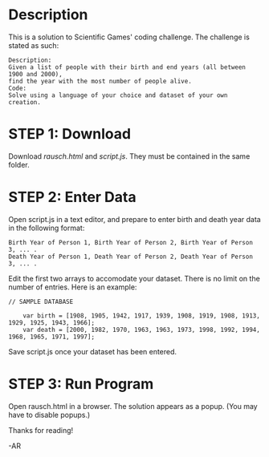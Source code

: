 # Description

This is a solution to Scientific Games' coding challenge. 
The challenge is stated as such:

    Description:
    Given a list of people with their birth and end years (all between 1900 and 2000),
    find the year with the most number of people alive.
    Code:
    Solve using a language of your choice and dataset of your own creation.


# STEP 1: Download
Download *rausch.html* and *script.js*. They must be contained in the same folder. 

# STEP 2: Enter Data
Open script.js in a text editor, and prepare to enter birth and death year data in the following format:

    Birth Year of Person 1, Birth Year of Person 2, Birth Year of Person 3, ... . 
    Death Year of Person 1, Death Year of Person 2, Death Year of Person 3, ... . 

   Edit the first two arrays to accomodate your dataset.
   There is no limit on the number of entries. Here is an example:

    // SAMPLE DATABASE
  
        var birth = [1908, 1905, 1942, 1917, 1939, 1908, 1919, 1908, 1913, 1929, 1925, 1943, 1966];
        var death = [2000, 1982, 1970, 1963, 1963, 1973, 1998, 1992, 1994, 1968, 1965, 1971, 1997];
  
   Save script.js once your dataset has been entered.  

# STEP 3: Run Program
Open rausch.html in a browser. The solution appears as a popup. (You may have to disable popups.)

Thanks for reading!

-AR
